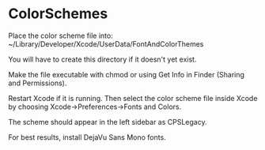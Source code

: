 ColorSchemes
============

Place the color scheme file into:
~/Library/Developer/Xcode/UserData/FontAndColorThemes

You will have to create this directory if it doesn't yet exist.

Make the file executable with chmod or using Get Info in Finder (Sharing and Permissions).

Restart Xcode if it is running.
Then select the color scheme file inside Xcode by choosing
Xcode->Preferences->Fonts and Colors.

The scheme should appear in the left sidebar as CPSLegacy.

For best results, install DejaVu Sans Mono fonts.
